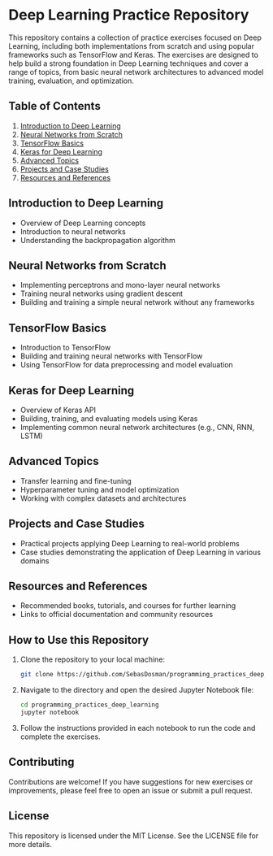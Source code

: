 # Deep Learning Practice Repository
This repository contains a collection of practice exercises focused on Deep Learning, including both implementations from scratch and using popular frameworks such as TensorFlow and Keras. The exercises are designed to help build a strong foundation in Deep Learning techniques and cover a range of topics, from basic neural network architectures to advanced model training, evaluation, and optimization.

## Table of Contents
1. [Introduction to Deep Learning](#introduction-to-deep-learning)
2. [Neural Networks from Scratch](#neural-networks-from-scratch)
3. [TensorFlow Basics](#tensorflow-basics)
4. [Keras for Deep Learning](#keras-for-deep-learning)
5. [Advanced Topics](#advanced-topics)
6. [Projects and Case Studies](#projects-and-case-studies)
7. [Resources and References](#resources-and-references)

## Introduction to Deep Learning
- Overview of Deep Learning concepts
- Introduction to neural networks
- Understanding the backpropagation algorithm

## Neural Networks from Scratch
- Implementing perceptrons and mono-layer neural networks
- Training neural networks using gradient descent
- Building and training a simple neural network without any frameworks

## TensorFlow Basics
- Introduction to TensorFlow
- Building and training neural networks with TensorFlow
- Using TensorFlow for data preprocessing and model evaluation

## Keras for Deep Learning
- Overview of Keras API
- Building, training, and evaluating models using Keras
- Implementing common neural network architectures (e.g., CNN, RNN, LSTM)

## Advanced Topics
- Transfer learning and fine-tuning
- Hyperparameter tuning and model optimization
- Working with complex datasets and architectures

## Projects and Case Studies
- Practical projects applying Deep Learning to real-world problems
- Case studies demonstrating the application of Deep Learning in various domains

## Resources and References
- Recommended books, tutorials, and courses for further learning
- Links to official documentation and community resources

## How to Use this Repository
1. Clone the repository to your local machine:
   ```bash
   git clone https://github.com/SebasDosman/programming_practices_deep_learning.git
   ```
2. Navigate to the directory and open the desired Jupyter Notebook file:
   ```bash
   cd programming_practices_deep_learning
   jupyter notebook
   ```
3. Follow the instructions provided in each notebook to run the code and complete the exercises.

## Contributing
Contributions are welcome! If you have suggestions for new exercises or improvements, please feel free to open an issue or submit a pull request.

## License
This repository is licensed under the MIT License. See the LICENSE file for more details.
